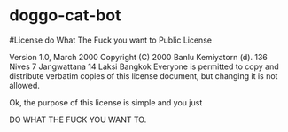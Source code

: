 # doggo-cat-bot

#License
do What The Fuck you want to Public License

Version 1.0, March 2000
Copyright (C) 2000 Banlu Kemiyatorn (d).
136 Nives 7 Jangwattana 14 Laksi Bangkok
Everyone is permitted to copy and distribute verbatim copies
of this license document, but changing it is not allowed.

Ok, the purpose of this license is simple
and you just

DO WHAT THE FUCK YOU WANT TO.
